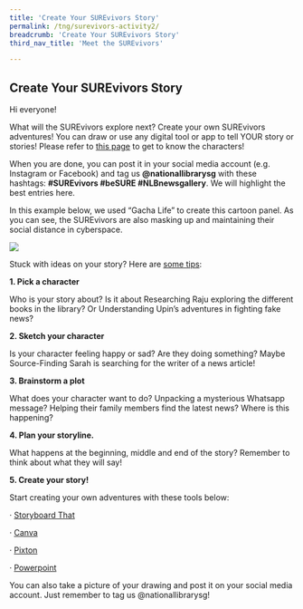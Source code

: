 ```yaml
---
title: 'Create Your SUREvivors Story'
permalink: /tng/surevivors-activity2/
breadcrumb: 'Create Your SUREvivors Story'
third_nav_title: 'Meet the SUREvivors'

---
```



## Create Your SUREvivors Story

Hi everyone! 

 

What will the SUREvivors explore next? Create your own SUREvivors adventures! You can draw or use any digital tool or app to tell YOUR story or stories! Please refer to [this page](https://sure.nlb.gov.sg/tng/surevivors/) to get to know the characters!

 

When you are done, you can post it in your social media account (e.g. Instagram or Facebook) and tag us **@nationallibrarysg** with these hashtags: **#SUREvivors #beSURE #NLBnewsgallery**. We will highlight the best entries here.

 

In this example below, we used “Gacha Life” to create this cartoon panel. As you can see, the SUREvivors are also masking up and maintaining their social distance in cyberspace.

![](https://sure.nlb.gov.sg/images/surevivor-gacha.jpg)

Stuck with ideas on your story? Here are [some tips](https://www.kidlit.tv/2016/10/how-to-make-a-comic/):

**1. Pick a character**

Who is your story about? Is it about Researching Raju exploring the different books in the library? Or Understanding Upin’s adventures in fighting fake news?

 

**2. Sketch your character**

Is your character feeling happy or sad? Are they doing something? Maybe Source-Finding Sarah is searching for the writer of a news article!

 

**3. Brainstorm a plot**

What does your character want to do? Unpacking a mysterious Whatsapp message? Helping their family members find the latest news? Where is this happening?

 

**4. Plan your storyline.**

What happens at the beginning, middle and end of the story? Remember to think about what they will say!

 

**5. Create your story!**

 

Start creating your own adventures with these tools below:

·    [Storyboard That](https://www.storyboardthat.com/) 

·    [Canva](https://www.canva.com/create/comic-strips/) 

·    [Pixton](https://www.pixton.com/welcome) 

·    [Powerpoint](https://youtu.be/OZUkNY97nzk)  

 

You can also take a picture of your drawing and post it on your social media account. Just remember to tag us @nationallibrarysg! 

